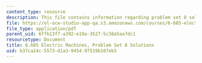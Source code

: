```yaml
---
content_type: resource
description: This file contains information regarding problem set 8 solution.
file: https://ol-ocw-studio-app-qa.s3.amazonaws.com/courses/6-685-electric-machines-fall-2013/b37ca24c5573d1a3945497519b107eb3_MIT6_685F13_ps08ans.pdf
file_type: application/pdf
parent_uid: 6ffb13f7-a392-e19a-3527-5c38a5aa7dc1
resourcetype: Document
title: 6.685 Electric Machines, Problem Set 8 Solutions
uid: b37ca24c-5573-d1a3-9454-97519b107eb3
---
```

